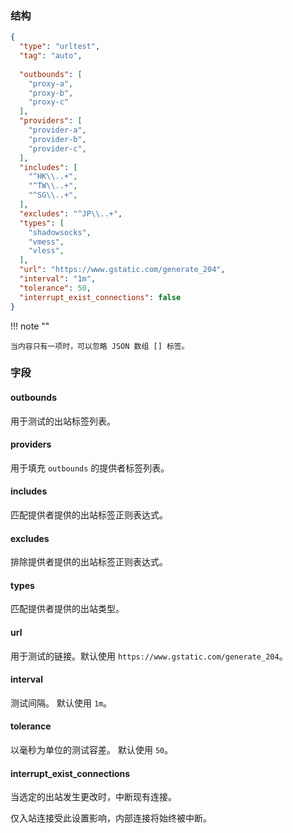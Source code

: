 ### 结构

```json
{
  "type": "urltest",
  "tag": "auto",
  
  "outbounds": [
    "proxy-a",
    "proxy-b",
    "proxy-c"
  ],
  "providers": [
    "provider-a",
    "provider-b",
    "provider-c",
  ],
  "includes": [
    "^HK\\..+",
    "^TW\\..+",
    "^SG\\..+",
  ],
  "excludes": "^JP\\..+",
  "types": [
    "shadowsocks",
    "vmess",
    "vless",
  ],
  "url": "https://www.gstatic.com/generate_204",
  "interval": "1m",
  "tolerance": 50,
  "interrupt_exist_connections": false
}
```

!!! note ""

    当内容只有一项时，可以忽略 JSON 数组 [] 标签。

### 字段

#### outbounds

用于测试的出站标签列表。

#### providers

用于填充 `outbounds` 的提供者标签列表。

#### includes

匹配提供者提供的出站标签正则表达式。

#### excludes

排除提供者提供的出站标签正则表达式。

#### types

匹配提供者提供的出站类型。

#### url

用于测试的链接。默认使用 `https://www.gstatic.com/generate_204`。

#### interval

测试间隔。 默认使用 `1m`。

#### tolerance

以毫秒为单位的测试容差。 默认使用 `50`。

#### interrupt_exist_connections

当选定的出站发生更改时，中断现有连接。

仅入站连接受此设置影响，内部连接将始终被中断。